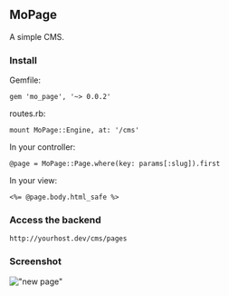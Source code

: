 ## MoPage

A simple CMS.

### Install

Gemfile:

    gem 'mo_page', '~> 0.0.2'
    
routes.rb:

    mount MoPage::Engine, at: '/cms'
    
In your controller:

    @page = MoPage::Page.where(key: params[:slug]).first
    
In your view:

    <%= @page.body.html_safe %>
    
### Access the backend

    http://yourhost.dev/cms/pages    
    
### Screenshot

!["new page"](https://www.evernote.com/shard/s2/sh/c1fa3745-e907-4ae1-b271-191e57ede3e3/2944bbca388d5c7c1271451adb229b3d/deep/0/MoPage.png)